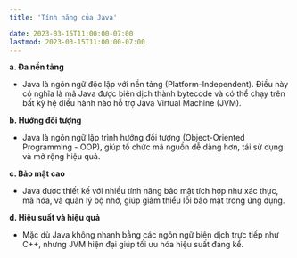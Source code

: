 ```yaml
---
title: 'Tính năng của Java'

date: 2023-03-15T11:00:00-07:00
lastmod: 2023-03-15T11:00:00-07:00
---
```


**a. Đa nền tảng**
- Java là ngôn ngữ độc lập với nền tảng (Platform-Independent). Điều này có nghĩa là mã Java được biên dịch thành bytecode và có thể chạy trên bất kỳ hệ điều hành nào hỗ trợ Java Virtual Machine (JVM).

**b. Hướng đối tượng**
- Java là ngôn ngữ lập trình hướng đối tượng (Object-Oriented Programming - OOP), giúp tổ chức mã nguồn dễ dàng hơn, tái sử dụng và mở rộng hiệu quả.

**c. Bảo mật cao**
- Java được thiết kế với nhiều tính năng bảo mật tích hợp như xác thực, mã hóa, và quản lý bộ nhớ, giúp giảm thiểu lỗi bảo mật trong ứng dụng.

**d. Hiệu suất và hiệu quả**
- Mặc dù Java không nhanh bằng các ngôn ngữ biên dịch trực tiếp như C++, nhưng JVM hiện đại giúp tối ưu hóa hiệu suất đáng kể.
